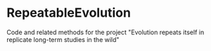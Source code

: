 # RepeatableEvolution
Code and related methods for the project "Evolution repeats itself in replicate long-term studies in the wild"
